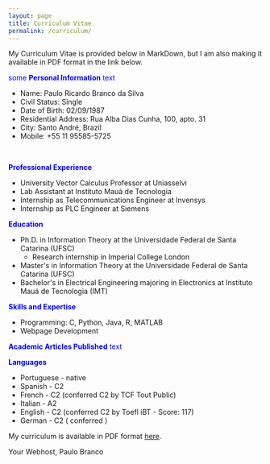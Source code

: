 ```yaml
---
layout: page
title: Curriculum Vitae
permalink: /curriculum/
---
```


My Curriculum Vitae is provided below in MarkDown, but I am also making it available in PDF format in the link below.

<span style="color:blue">some **Personal Information** text</span>

* Name: Paulo Ricardo Branco da Silva
* Civil Status: Single
* Date of Birth: 02/09/1987
* Residential Address: Rua Alba Dias Cunha, 100, apto. 31
* City: Santo André, Brazil
* Mobile: +55 11 95585-5725

<br>

<span style="color:blue">**Professional Experience**</span>

* University Vector Calculus Professor at Uniasselvi
* Lab Assistant at Instituto Mauá de Tecnologia
* Internship as Telecommunications Engineer at Invensys
* Internship as PLC Engineer at Siemens


<span style="color:blue">**Education**</span>

* Ph.D. in Information Theory at the Universidade Federal de Santa Catarina (UFSC)
  * Research internship in Imperial College London
* Master's in Information Theory at the Universidade Federal de Santa Catarina (UFSC)
* Bachelor's in Electrical Engineering majoring in Electronics at Instituto Mauá de Tecnologia (IMT)

<span style="color:blue">**Skills and Expertise**</span>

* Programming: C, Python, Java, R, MATLAB
* Webpage Development

<span style="color:blue">**Academic Articles Published** text</span>

<span style="color:blue">**Languages**</span>

* Portuguese - native
* Spanish - C2
* French - C2 (conferred C2 by TCF Tout Public)
* Italian - A2
* English - C2 (conferred C2 by Toefl iBT - Score: 117)
* German - C2 ( conferred )


My curriculum is available in PDF format <a href="docs/Paulo_Branco__s_CV.pdf">here</a>.


Your Webhost,
Paulo Branco
